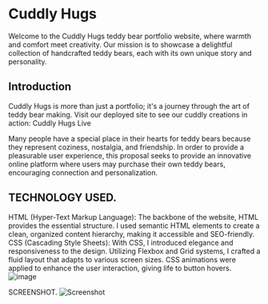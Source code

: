 # Cuddly Hugs

Welcome to the Cuddly Hugs teddy bear portfolio website, where warmth and comfort meet creativity. Our mission is to showcase a delightful collection of handcrafted teddy bears, each with its own unique story and personality. 

## Introduction

Cuddly Hugs is more than just a portfolio; it's a journey through the art of teddy bear making. Visit our deployed site to see our cuddly creations in action: Cuddly Hugs Live

Many people have a special place in their hearts for teddy bears because they represent coziness, nostalgia, and friendship. In order to provide a pleasurable user experience, this proposal seeks to provide an innovative online platform where users may purchase their own teddy bears, encouraging connection and personalization.

## TECHNOLOGY USED.

HTML (Hyper-Text Markup Language): The backbone of the website, HTML provides the essential structure. I used semantic HTML elements to create a clean, organized content hierarchy, making it accessible and SEO-friendly.
CSS (Cascading Style Sheets): With CSS, I introduced elegance and responsiveness to the design. Utilizing Flexbox and Grid systems, I  crafted a fluid layout that adapts to various screen sizes. CSS animations were applied to enhance the user interaction, giving life to button hovers.
![image](https://github.com/AnnKamau/cuddly-hugs/assets/137866952/c03c2bf5-47e6-4771-9028-4347a02b5357)








SCREENSHOT.
![Screenshot](https://github.com/AnnKamau/cuddly-hugs/assets/137866952/cede081e-b26d-45d3-807f-113c8ffc2356)

